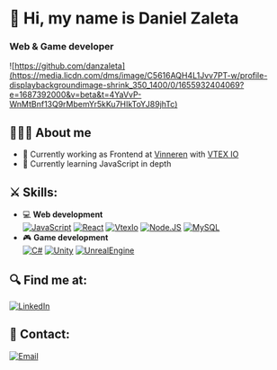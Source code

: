 # 👋 Hi, my name is Daniel Zaleta
### Web & Game developer
![https://github.com/danzaleta](https://media.licdn.com/dms/image/C5616AQH4L1Jvv7PT-w/profile-displaybackgroundimage-shrink_350_1400/0/1655932404069?e=1687392000&v=beta&t=4YaVvP-WnMtBnf13Q9rMbemYr5kKu7HIkToYJ89jhTc)

## 🧑🏻‍💻 About me
- 🔭 Currently working as Frontend at [Vinneren](https://www.vinneren.com.mx) with [VTEX IO](https://developers.vtex.com/vtex-developer-docs/docs/vtex-io-documentation-what-is-vtex-io)
- 🌱 Currently learning JavaScript in depth

<!-- 
- 👯 I’m looking to collaborate on ...
- 🤔 I’m looking for help with ...
- 💬 Ask me about ...

## About me
...

-->

## ⚔️ Skills:
- 💻 **Web development** </br>
[![JavaScript](https://img.shields.io/badge/JavaScript-F7DF1E?style=for-the-badge&logo=javascript&logoColor=white&labelColor=101010)]()
[![React](https://img.shields.io/badge/React-149eca?style=for-the-badge&logo=react&logoColor=white&labelColor=101010)]()
[![VtexIo](https://img.shields.io/badge/VTEX_IO-e31c58?style=for-the-badge&logo=vtex&logoColor=white&labelColor=101010)]()
[![Node.JS](https://img.shields.io/badge/Node.JS-339933?style=for-the-badge&logo=node.js&logoColor=white&labelColor=101010)]()
[![MySQL](https://img.shields.io/badge/MySQL-4479A1?style=for-the-badge&logo=mysql&logoColor=white&labelColor=101010)]()
- 🎮 **Game development** </br>
[![C#](https://img.shields.io/badge/C_sharp-9058a6?style=for-the-badge&logo=csharp&logoColor=white&labelColor=101010)]()
[![Unity](https://img.shields.io/badge/Unity-009999?style=for-the-badge&logo=unity&logoColor=white&labelColor=101010)]()
[![UnrealEngine](https://img.shields.io/badge/Unreal_Engine-202337?style=for-the-badge&logo=unrealengine&logoColor=white&labelColor=101010)]()

## 🔍 Find me at:

[![LinkedIn](https://img.shields.io/badge/LinkedIn-Daniel_Zaleta-0a66c2?style=for-the-badge&logo=linkedin&logoColor=white&labelColor=101010)](https://www.linkedin.com/in/danzaleta)

## 📩 Contact:

[![Email](https://img.shields.io/badge/zaletadaniel@gmail.com-personal_email-D14836?style=for-the-badge&logo=gmail&logoColor=white&labelColor=101010)](mailto:zaletadaniel@gmail.com)
